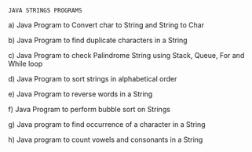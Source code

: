 	JAVA STRINGS PROGRAMS
	
a)	Java Program to Convert char to String and String to Char

b)	Java Program to find duplicate characters in a String

c)	Java Program to check Palindrome String using Stack, Queue, For and While loop

d)	Java Program to sort strings in alphabetical order

e)	Java Program to reverse words in a String

f)	Java Program to perform bubble sort on Strings

g)	Java program to find occurrence of a character in a String

h)	Java program to count vowels and consonants in a String

